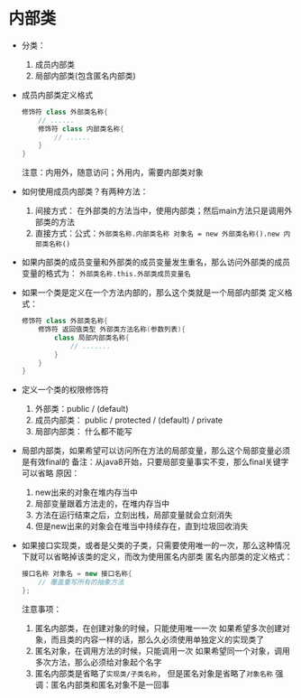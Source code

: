 # 内部类

- 分类：

  1. 成员内部类
  2. 局部内部类(包含匿名内部类)

- 成员内部类定义格式

  ~~~java
  修饰符 class 外部类名称{
      // ......
      修饰符 class 内部类名称{
          // ......
      }
  }
  ~~~

  注意：内用外，随意访问；外用内，需要内部类对象

- 如何使用成员内部类？有两种方法：

  1. 间接方式： 在外部类的方法当中，使用内部类；然后main方法只是调用外部类的方法
  2. 直接方式：公式：`外部类名称.内部类名称 对象名 = new 外部类名称().new 内部类名称()`

- 如果内部类的成员变量和外部类的成员变量发生重名，那么访问外部类的成员变量的格式为：
  `外部类名称.this.外部类成员变量名`

- 如果一个类是定义在一个方法内部的，那么这个类就是一个局部内部类
  定义格式：

  ~~~java
  修饰符 class 外部类名称{
      修饰符 返回值类型 外部类方法名称(参数列表){
          class 局部内部类名称{
              // .......
          }
      }
  }
  ~~~

- 定义一个类的权限修饰符

  1. 外部类：public / (default)
  2. 成员内部类： public / protected / (default) / private
  3. 局部内部类： 什么都不能写

- 局部内部类，如果希望可以访问所在方法的局部变量，那么这个局部变量必须是有效final的
  备注：从java8开始，只要局部变量事实不变，那么final关键字可以省略
  原因：

  1. new出来的对象在堆内存当中
  2. 局部变量跟着方法走的，在堆内存当中
  3. 方法在运行结束之后，立刻出栈，局部变量就会立刻消失
  4. 但是new出来的对象会在堆当中持续存在，直到垃圾回收消失
  
- 如果接口实现类，或者是父类的子类，只需要使用唯一的一次，那么这种情况下就可以省略掉该类的定义，而改为使用匿名内部类
  匿名内部类的定义格式：

  ~~~java
  接口名称 对象名 = new 接口名称{
      // 覆盖重写所有的抽象方法
  };
  ~~~

  注意事项：

  1. 匿名内部类，在创建对象的时候，只能使用唯一一次
     如果希望多次创建对象，而且类的内容一样的话，那么久必须使用单独定义的实现类了
  2. 匿名对象，在调用方法的时候，只能调用一次
     如果希望同一个对象，调用多次方法，那么必须给对象起个名字
  3. 匿名内部类是省略了`实现类/子类名称`， 但是匿名对象是省略了`对象名称`
     强调：匿名内部类和匿名对象不是一回事